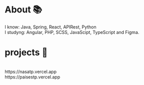 <h1> About 📚 </h1>
<p> I know: Java, Spring, React, APIRest, Python<br> I studyng: Angular, PHP, SCSS, JavaScipt, TypeScript and Figma. <br>


<h1>projects 🚀 </h1>
  <br>
  https://nasatp.vercel.app 
  <br>
       https://paisestp.vercel.app <br>
